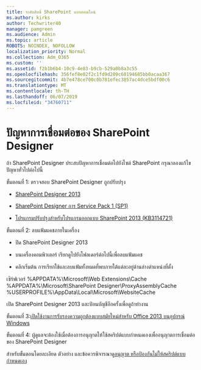 ```yaml
---
title: ระดับสิทธิ์ SharePoint แบบออนไลน์
ms.author: kirks
author: Techwriter40
manager: pamgreen
ms.audience: Admin
ms.topic: article
ROBOTS: NOINDEX, NOFOLLOW
localization_priority: Normal
ms.collection: Adm_O365
ms.custom: ''
ms.assetid: f2b1b6b4-10c9-4e83-b9cb-529a0b8a3c55
ms.openlocfilehash: 356fef8e02f2c1fd9d209c68194685bb0acaa367
ms.sourcegitcommit: 4b7e478ce700c0b781efec3857ac4dce5bdf00c6
ms.translationtype: MT
ms.contentlocale: th-TH
ms.lasthandoff: 06/07/2019
ms.locfileid: "34760711"
---
```

# <a name="sharepoint-designer-connection-issues"></a>ปัญหาการเชื่อมต่อของ SharePoint Designer 

ถ้า SharePoint Designer ประสบปัญหาการเชื่อมต่อไปยังไซต์ SharePoint กรุณาลองแก้ไขปัญหาทั่วไปต่อไปนี้

ขั้นตอนที่ 1: ตรวจสอบ SharePoint Designer ถูกปรับปรุง

- [SharePoint Designer 2013](https://www.microsoft.com/download/details.aspx?id=35491)

- [SharePoint Designer การ Service Pack 1 (SP1)](https://support.microsoft.com/help/2817441/description-of-microsoft-sharepoint-designer-2013-service-pack-1-sp1)

- [โปรแกรมปรับปรุงสำหรับโปรแกรมออกแบบ SharePoint 2013 (KB3114721)](https://support.microsoft.com/help/3114721/august-2-2016-update-for-sharepoint-designer-2013-kb3114721)

ขั้นตอนที่ 2: ลบแฟ้มแคชภายในเครื่อง

- ปิด SharePoint Designer 2013

- บนเครื่องคอมพิวเตอร์ เรียกดูไปยังโฟลเดอร์ต่อไปนี้เพื่อลบแฟ้มแคช

- คลิกเริ่มต้น การเรียกใช้และลบแฟ้มทั้งหมดที่พบภายใต้แต่ละอยู่ด้านล่างตำแหน่งที่ตั้ง

เซิร์ฟเวอร์ %APPDATA%\Microsoft\Web Extensions\Cache %APPDATA%\Microsoft\SharePoint Designer\ProxyAssemblyCache %USERPROFILE%\AppData\Local\Microsoft\WebsiteCache

เปิด SharePoint Designer 2013 และป้อนบัญชีอีกครั้งเพื่อดูถ้าทำงาน

ขั้นตอนที่ 3:[เปิดใช้งานการรับรองความถูกต้องแบบสมัยใหม่สำหรับ Office 2013 บนอุปกรณ์ Windows](https://docs.microsoft.com/office365/admin/security-and-compliance/enable-modern-authentication?redirectSourcePath=/article/Enable-Modern-Authentication-for-Office-2013-on-Windows-devices-7dc1c01a-090f-4971-9677-f1b192d6c910&view=o365-worldwide)

ขั้นตอนที่ 4: ผู้ดูแลจะต้องใช้เมื่อต้องการอนุญาตให้ใช้สคริปต์แบบกำหนดเองเพื่ออนุญาตการเชื่อมต่อของ SharePoint Designer

สำหรับขั้นตอนโดยละเอียด ตัวอย่าง และข้อควรพิจารณาดู[อนุญาต หรือป้องกันไม่ให้สคริปต์แบบกำหนดเอง](https://docs.microsoft.com/sharepoint/allow-or-prevent-custom-script)


